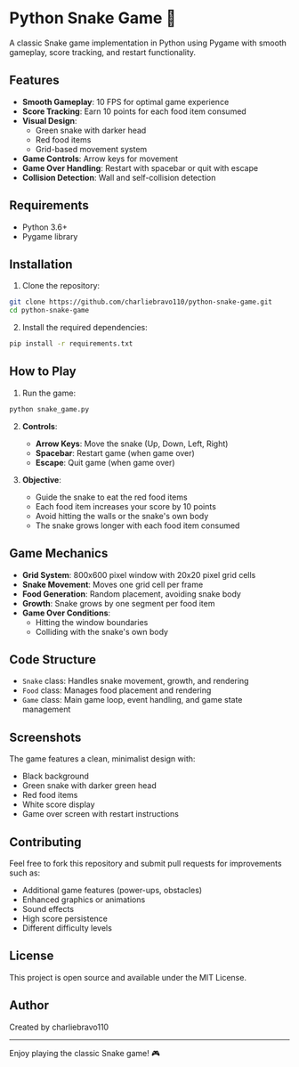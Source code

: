 # Python Snake Game 🐍

A classic Snake game implementation in Python using Pygame with smooth gameplay, score tracking, and restart functionality.

## Features

- **Smooth Gameplay**: 10 FPS for optimal game experience
- **Score Tracking**: Earn 10 points for each food item consumed
- **Visual Design**: 
  - Green snake with darker head
  - Red food items
  - Grid-based movement system
- **Game Controls**: Arrow keys for movement
- **Game Over Handling**: Restart with spacebar or quit with escape
- **Collision Detection**: Wall and self-collision detection

## Requirements

- Python 3.6+
- Pygame library

## Installation

1. Clone the repository:
```bash
git clone https://github.com/charliebravo110/python-snake-game.git
cd python-snake-game
```

2. Install the required dependencies:
```bash
pip install -r requirements.txt
```

## How to Play

1. Run the game:
```bash
python snake_game.py
```

2. **Controls**:
   - **Arrow Keys**: Move the snake (Up, Down, Left, Right)
   - **Spacebar**: Restart game (when game over)
   - **Escape**: Quit game (when game over)

3. **Objective**: 
   - Guide the snake to eat the red food items
   - Each food item increases your score by 10 points
   - Avoid hitting the walls or the snake's own body
   - The snake grows longer with each food item consumed

## Game Mechanics

- **Grid System**: 800x600 pixel window with 20x20 pixel grid cells
- **Snake Movement**: Moves one grid cell per frame
- **Food Generation**: Random placement, avoiding snake body
- **Growth**: Snake grows by one segment per food item
- **Game Over Conditions**:
  - Hitting the window boundaries
  - Colliding with the snake's own body

## Code Structure

- `Snake` class: Handles snake movement, growth, and rendering
- `Food` class: Manages food placement and rendering
- `Game` class: Main game loop, event handling, and game state management

## Screenshots

The game features a clean, minimalist design with:
- Black background
- Green snake with darker green head
- Red food items
- White score display
- Game over screen with restart instructions

## Contributing

Feel free to fork this repository and submit pull requests for improvements such as:
- Additional game features (power-ups, obstacles)
- Enhanced graphics or animations
- Sound effects
- High score persistence
- Different difficulty levels

## License

This project is open source and available under the MIT License.

## Author

Created by charliebravo110

---

Enjoy playing the classic Snake game! 🎮
